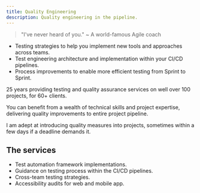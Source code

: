 ```yaml
---
title: Quality Engineering
description: Quality engineering in the pipeline.
---
```

> "I've never heard of you." ~ A world-famous Agile coach

- Testing strategies to help you implement new tools and approaches across teams.
- Test engineering architecture and implementation within your CI/CD pipelines. 
- Process improvements to enable more efficient testing from Sprint to Sprint.

25 years providing testing and quality assurance services on well over 100 projects, for 60+ clients. 

You can benefit from a wealth of technical skills and project expertise, delivering quality improvements to entire project pipeline.

I am adept at introducing quality measures into projects, sometimes within a few days if a deadline demands it.

## The services
- Test automation framework implementations.
- Guidance on testing process within the CI/CD pipelines.
- Cross-team testing strategies.
- Accessibility audits for web and mobile app.
